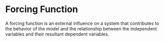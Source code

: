 # Forcing Function

A forcing function is an external influence on a system that contributes to the behavior of the model and the relationship between the independent variables and their resultant dependent variables.
